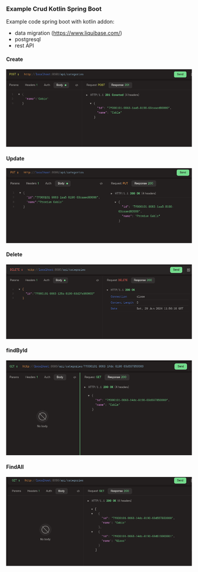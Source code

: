 ### Example Crud Kotlin Spring Boot
Example code spring boot with kotlin
addon: 
- data migration (https://www.liquibase.com/)
- postgresql
- rest API


#### Create

![create.png](images/create.png)

#### Update

![create.png](images/update.png)

#### Delete

![create.png](images/delete.png)

#### findById

![create.png](images/get_by_id.png)

#### FindAll

![create.png](images/find_all.png)
